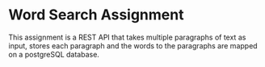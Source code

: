 # Word Search Assignment

This assignment is a REST API that takes multiple paragraphs of text as input, stores each paragraph and the words to the paragraphs are mapped on a postgreSQL database. 


